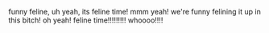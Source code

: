 funny feline, uh yeah, its feline time! mmm yeah! we're funny felining it up in this bitch! oh yeah! feline time!!!!!!!!! whoooo!!!!
